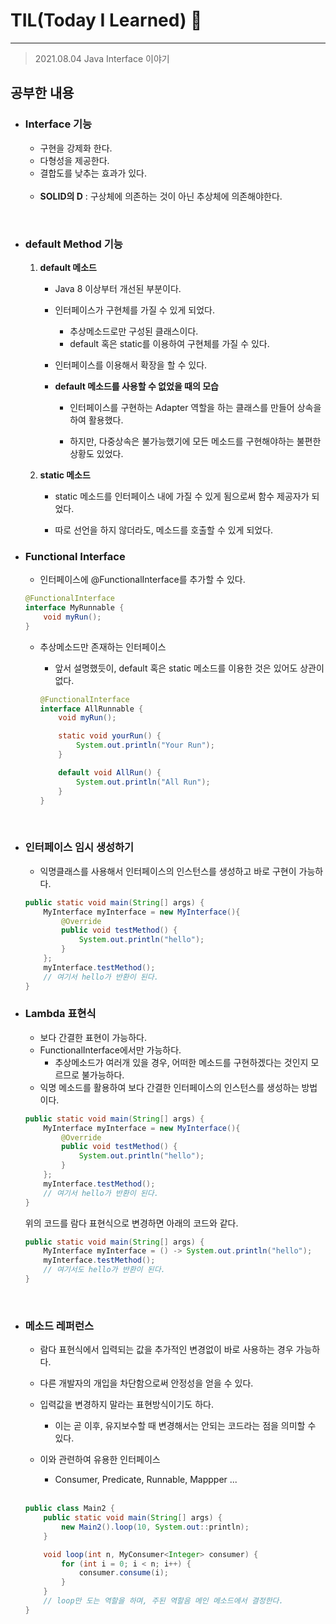 # TIL(Today I Learned) 🚀
___

> 2021.08.04 Java Interface 이야기

## 공부한 내용

- ### Interface 기능 ###
    - 구현을 강제화 한다.
    - 다형성을 제공한다.
    - 결합도를 낮추는 효과가 있다.
    <br>

    - **SOLID의 D** : 구상체에 의존하는 것이 아닌 추상체에 의존해야한다.
    
<br>

- ### default Method 기능 ###
    1. **default 메소드**
        - Java 8 이상부터 개선된 부분이다.
        
        - 인터페이스가 구현체를 가질 수 있게 되었다.
            - 추상메소드로만 구성된 클래스이다.
            - default 혹은 static를 이용하여 구현체를 가질 수 있다.
        
        - 인터페이스를 이용해서 확장을 할 수 있다.

        - **default 메소드를 사용할 수 없었을 때의 모습**
            - 인터페이스를 구현하는 Adapter 역할을 하는 클래스를 만들어 상속을 하여 활용했다.

            - 하지만, 다중상속은 불가능했기에 모든 메소드를 구현해야하는 불편한 상황도 있었다.

    2. **static 메소드**
        - static 메소드를 인터페이스 내에 가질 수 있게 됨으로써 함수 제공자가 되었다. 

        - 따로 선언을 하지 않더라도, 메소드를 호출할 수 있게 되었다.

- ### Functional Interface ###

    - 인터페이스에 @FunctionalInterface를 추가할 수 있다.

    ```java
    @FunctionalInterface
    interface MyRunnable {
        void myRun();
    }
    ```


    - 추상메소드만 존재하는 인터페이스 
        - 앞서 설명했듯이, default 혹은 static 메소드를 이용한 것은 있어도 상관이 없다.

        ```java
        @FunctionalInterface
        interface AllRunnable {
            void myRun();

            static void yourRun() {
                System.out.println("Your Run");
            }

            default void AllRun() {
                System.out.println("All Run");
            }
        }
        ```
    
    

<br>

- ### 인터페이스 임시 생성하기

    - 익명클래스를 사용해서 인터페이스의 인스턴스를 생성하고 바로 구현이 가능하다.

    ```java
    public static void main(String[] args) {
        MyInterface myInterface = new MyInterface(){
            @Override
            public void testMethod() {
                System.out.println("hello");
            }
        };
        myInterface.testMethod();
        // 여기서 hello가 반환이 된다.
    }
    ```

- ### Lambda 표현식 
    - 보다 간결한 표현이 가능하다.
    - FunctionalInterface에서만 가능하다.
        - 추상메소드가 여러개 있을 경우, 어떠한 메소드를 구현하겠다는 것인지 모르므로 불가능하다.
    - 익명 메소드를 활용하여 보다 간결한 인터페이스의 인스턴스를 생성하는 방법이다.

    ```java
    public static void main(String[] args) {
        MyInterface myInterface = new MyInterface(){
            @Override
            public void testMethod() {
                System.out.println("hello");
            }
        };
        myInterface.testMethod();
        // 여기서 hello가 반환이 된다.
    }
    ```

    위의 코드를 람다 표현식으로 변경하면 아래의 코드와 같다.

    ```java
    public static void main(String[] args) {
        MyInterface myInterface = () -> System.out.println("hello");
        myInterface.testMethod();
        // 여기서도 hello가 반환이 된다.
    }
    ```

<br>

- ### 메소드 레퍼런스
    - 람다 표현식에서 입력되는 값을 추가적인 변경없이 바로 사용하는 경우 가능하다.

    - 다른 개발자의 개입을 차단함으로써 안정성을 얻을 수 있다.

    - 입력값을 변경하지 말라는 표현방식이기도 하다.
        - 이는 곧 이후, 유지보수할 때 변경해서는 안되는 코드라는 점을 의미할 수 있다.

    - 이와 관련하여 유용한 인터페이스 
        - Consumer, Predicate, Runnable, Mappper ...
    <br>

    ```java
    public class Main2 {
        public static void main(String[] args) {
            new Main2().loop(10, System.out::println);
        }

        void loop(int n, MyConsumer<Integer> consumer) {
            for (int i = 0; i < n; i++) {
                consumer.consume(i);
            }
        }
        // loop만 도는 역할을 하며, 주된 역할음 메인 메소드에서 결정한다.
    }
    ```
    

